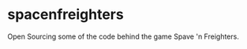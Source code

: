 spacenfreighters
================

Open Sourcing some of the code behind the game Spave 'n Freighters.
